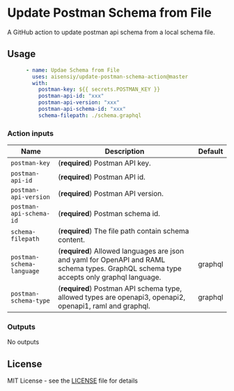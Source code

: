 # Update Postman Schema from File

A GitHub action to update postman api schema from a local schema file.

## Usage

```yml
      - name: Updae Schema from File
        uses: aisensiy/update-postman-schema-action@master
        with:
          postman-key: ${{ secrets.POSTMAN_KEY }}
          postman-api-id: "xxx"
          postman-api-version: "xxx"
          postman-api-schema-id: "xxx"
          schema-filepath: ./schema.graphql
```

### Action inputs

| Name | Description | Default |
| --- | --- | --- |
| `postman-key` | (**required**) Postman API key. | |
| `postman-api-id` | (**required**) Postman API id. | |
| `postman-api-version` | (**required**) Postman API version. | |
| `postman-api-schema-id` | (**required**) Postman schema id. | |
| `schema-filepath` | (**required**) The file path contain schema content. | |
| `postman-schema-language` | (**required**) Allowed languages are json and yaml for OpenAPI and RAML schema types. GraphQL schema type accepts only graphql language. | graphql |
| `postman-schema-type` | (**required**) Postman API schema type, allowed types are openapi3, openapi2, openapi1, raml and graphql. | graphql |

### Outputs

No outputs

## License

MIT License - see the [LICENSE](LICENSE) file for details
